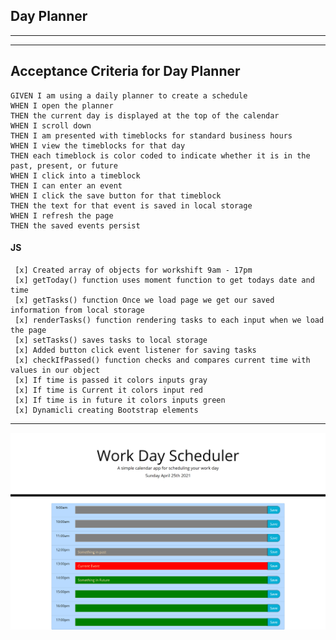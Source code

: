 ## Day Planner

---

---

## Acceptance Criteria for Day Planner

```
GIVEN I am using a daily planner to create a schedule
WHEN I open the planner
THEN the current day is displayed at the top of the calendar
WHEN I scroll down
THEN I am presented with timeblocks for standard business hours
WHEN I view the timeblocks for that day
THEN each timeblock is color coded to indicate whether it is in the past, present, or future
WHEN I click into a timeblock
THEN I can enter an event
WHEN I click the save button for that timeblock
THEN the text for that event is saved in local storage
WHEN I refresh the page
THEN the saved events persist
```

#### JS

     [x] Created array of objects for workshift 9am - 17pm
     [x] getToday() function uses moment function to get todays date and time
     [x] getTasks() function Once we load page we get our saved information from local storage
     [x] renderTasks() function rendering tasks to each input when we load the page
     [x] setTasks() saves tasks to local storage
     [x] Added button click event listener for saving tasks
     [x] checkIfPassed() function checks and compares current time with values in our object
     [x] If time is passed it colors inputs gray
     [x] If time is Current it colors input red
     [x] If time is in future it colors inputs green
     [x] Dynamicli creating Bootstrap elements

---

![My Portfolio Page Screenshot](./Assets/Screenshot.png)

